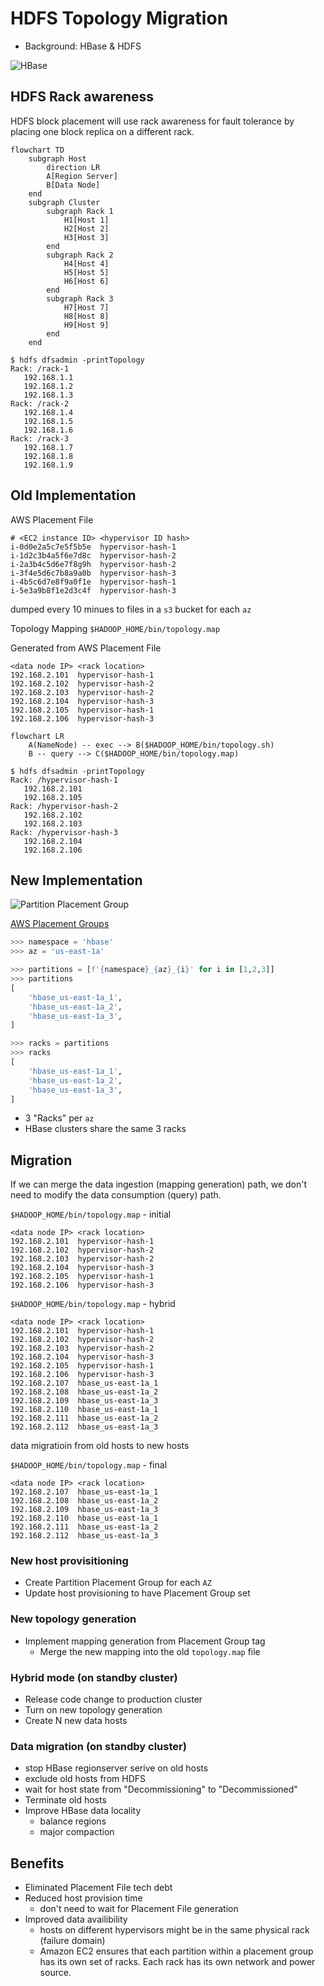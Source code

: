 # HDFS Topology Migration


- Background: HBase & HDFS


![HBase](hdfs/hbase.jpg)


## HDFS Rack awareness

HDFS block placement will use rack awareness for fault tolerance by placing one block replica on a different rack.


```mermaid
flowchart TD
    subgraph Host
        direction LR
        A[Region Server]
        B[Data Node]
    end
    subgraph Cluster
        subgraph Rack 1
            H1[Host 1]
            H2[Host 2]
            H3[Host 3]
        end
        subgraph Rack 2
            H4[Host 4]
            H5[Host 5]
            H6[Host 6]
        end
        subgraph Rack 3
            H7[Host 7]
            H8[Host 8]
            H9[Host 9]
        end
    end
```


```console
$ hdfs dfsadmin -printTopology
Rack: /rack-1
   192.168.1.1
   192.168.1.2
   192.168.1.3
Rack: /rack-2
   192.168.1.4
   192.168.1.5
   192.168.1.6
Rack: /rack-3
   192.168.1.7
   192.168.1.8
   192.168.1.9
```


## Old Implementation

AWS Placement File

```text
# <EC2 instance ID> <hypervisor ID hash>
i-0d0e2a5c7e5f5b5e  hypervisor-hash-1
i-1d2c3b4a5f6e7d8c  hypervisor-hash-2
i-2a3b4c5d6e7f8g9h  hypervisor-hash-2
i-3f4e5d6c7b8a9a0b  hypervisor-hash-3
i-4b5c6d7e8f9a0f1e  hypervisor-hash-1
i-5e3a9b8f1e2d3c4f  hypervisor-hash-3
```

dumped every 10 minues to files in a `s3` bucket for each `az`


Topology Mapping
`$HADOOP_HOME/bin/topology.map`

Generated from AWS Placement File

```text
<data node IP> <rack location>
192.168.2.101  hypervisor-hash-1
192.168.2.102  hypervisor-hash-2
192.168.2.103  hypervisor-hash-2
192.168.2.104  hypervisor-hash-3
192.168.2.105  hypervisor-hash-1
192.168.2.106  hypervisor-hash-3
```


```mermaid
flowchart LR
    A(NameNode) -- exec --> B($HADOOP_HOME/bin/topology.sh)
    B -- query --> C($HADOOP_HOME/bin/topology.map)
```

```console
$ hdfs dfsadmin -printTopology
Rack: /hypervisor-hash-1
   192.168.2.101
   192.168.2.105
Rack: /hypervisor-hash-2
   192.168.2.102
   192.168.2.103
Rack: /hypervisor-hash-3
   192.168.2.104
   192.168.2.106
```


## New Implementation


![Partition Placement Group](hdfs/placement_group.svg)

[AWS Placement Groups](https://docs.aws.amazon.com/AWSEC2/latest/UserGuide/placement-groups.html#placement-groups-strategies)


```python
>>> namespace = 'hbase'
>>> az = 'us-east-1a'

>>> partitions = [f'{namespace}_{az}_{i}' for i in [1,2,3]]
>>> partitions
[
    'hbase_us-east-1a_1',
    'hbase_us-east-1a_2',
    'hbase_us-east-1a_3',
]

>>> racks = partitions
>>> racks
[
    'hbase_us-east-1a_1',
    'hbase_us-east-1a_2',
    'hbase_us-east-1a_3',
]
```

- 3 "Racks" per `az`
- HBase clusters share the same 3 racks


## Migration


If we can merge the data ingestion (mapping generation) path, we don't need to modify the data consumption (query) path.


`$HADOOP_HOME/bin/topology.map` - initial

```text
<data node IP> <rack location>
192.168.2.101  hypervisor-hash-1
192.168.2.102  hypervisor-hash-2
192.168.2.103  hypervisor-hash-2
192.168.2.104  hypervisor-hash-3
192.168.2.105  hypervisor-hash-1
192.168.2.106  hypervisor-hash-3
```


`$HADOOP_HOME/bin/topology.map` - hybrid

```text
<data node IP> <rack location>
192.168.2.101  hypervisor-hash-1
192.168.2.102  hypervisor-hash-2
192.168.2.103  hypervisor-hash-2
192.168.2.104  hypervisor-hash-3
192.168.2.105  hypervisor-hash-1
192.168.2.106  hypervisor-hash-3
192.168.2.107  hbase_us-east-1a_1
192.168.2.108  hbase_us-east-1a_2
192.168.2.109  hbase_us-east-1a_3
192.168.2.110  hbase_us-east-1a_1
192.168.2.111  hbase_us-east-1a_2
192.168.2.112  hbase_us-east-1a_3
```


data migratioin from old hosts to new hosts


`$HADOOP_HOME/bin/topology.map` - final

```text
<data node IP> <rack location>
192.168.2.107  hbase_us-east-1a_1
192.168.2.108  hbase_us-east-1a_2
192.168.2.109  hbase_us-east-1a_3
192.168.2.110  hbase_us-east-1a_1
192.168.2.111  hbase_us-east-1a_2
192.168.2.112  hbase_us-east-1a_3
```


### New host provisitioning

- Create Partition Placement Group for each `AZ`
- Update host provisioning to have Placement Group set


### New topology generation

- Implement mapping generation from Placement Group tag
  - Merge the new mapping into the old `topology.map` file


### Hybrid mode (on standby cluster)

- Release code change to production cluster
- Turn on new topology generation
- Create N new data hosts


### Data migration (on standby cluster)

- stop HBase regionserver serive on old hosts
- exclude old hosts from HDFS
- wait for host state from "Decommissioning" to "Decommissioned"
- Terminate old hosts
- Improve HBase data locality
  - balance regions
  - major compaction


## Benefits

- Eliminated Placement File tech debt
- Reduced host provision time
  - don't need to wait for Placement File generation
- Improved data availibility
  - hosts on different hypervisors might be in the same physical rack (failure domain)
  - Amazon EC2 ensures that each partition within a placement group has its own set of racks. Each rack has its own network and power source.

